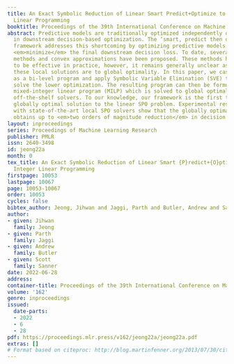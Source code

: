 ```yaml
---
title: An Exact Symbolic Reduction of Linear Smart Predict+Optimize to Mixed Integer
  Linear Programming
booktitle: Proceedings of the 39th International Conference on Machine Learning
abstract: Predictive models are traditionally optimized independently of their use
  in downstream decision-based optimization. The ‘smart, predict then optimize’ (SPO)
  framework addresses this shortcoming by optimizing predictive models in order to
  <em>minimize</em> the final downstream decision loss. To date, several local first-order
  methods and convex approximations have been proposed. These methods have proven
  to be effective in practice, however, it remains generally unclear as to how close
  these local solutions are to global optimality. In this paper, we cast the SPO problem
  as a bi-level program and apply Symbolic Variable Elimination (SVE) to analytically
  solve the lower optimization. The resulting program can then be formulated as a
  mixed-integer linear program (MILP) which is solved to global optimality using standard
  off-the-shelf solvers. To our knowledge, our framework is the first to provide a
  globally optimal solution to the linear SPO problem. Experimental results comparing
  with state-of-the-art local SPO solvers show that the globally optimal solution
  obtains up to <em>two orders of magnitude reduction</em> in decision regret.
layout: inproceedings
series: Proceedings of Machine Learning Research
publisher: PMLR
issn: 2640-3498
id: jeong22a
month: 0
tex_title: An Exact Symbolic Reduction of Linear Smart {P}redict+{O}ptimize to Mixed
  Integer Linear Programming
firstpage: 10053
lastpage: 10067
page: 10053-10067
order: 10053
cycles: false
bibtex_author: Jeong, Jihwan and Jaggi, Parth and Butler, Andrew and Sanner, Scott
author:
- given: Jihwan
  family: Jeong
- given: Parth
  family: Jaggi
- given: Andrew
  family: Butler
- given: Scott
  family: Sanner
date: 2022-06-28
address:
container-title: Proceedings of the 39th International Conference on Machine Learning
volume: '162'
genre: inproceedings
issued:
  date-parts:
  - 2022
  - 6
  - 28
pdf: https://proceedings.mlr.press/v162/jeong22a/jeong22a.pdf
extras: []
# Format based on citeproc: http://blog.martinfenner.org/2013/07/30/citeproc-yaml-for-bibliographies/
---
```


